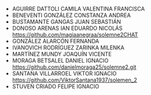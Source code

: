 * AGUIRRE DATTOLI CAMILA VALENTINA FRANCISCA
* BENEVENTI GONZÁLEZ CONSTANZA ANDREA
* BUSTAMANTE GANGAS JUAN SEBASTIÁN
* DONOSO ARENAS IAN EDUARDO NICOLÁS https://github.com/magiaanegraa/solemne2CHAT
* GONZÁLEZ ALARCÓN FERNANDA
* IVANOVICH RODRÍGUEZ ZARINKA MILENKA
* MARTÍNEZ MUNDY JOAQUÍN VICENTE
* MORAGA BETSALEL DANIEL IGNACIO https://github.com/danielmoraga25/solemne2.git
* SANTANA VILLARROEL VIKTOR IGNACIO https://github.com/ViktorSantana1937/solemen_2
* STUVEN CRIADO FELIPE IGNACIO
